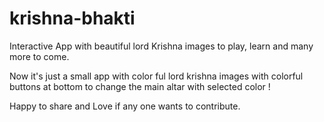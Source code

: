 # krishna-bhakti
Interactive App with beautiful lord Krishna images to play, learn and many more to come.

Now it's just a small app with color ful lord krishna images with colorful buttons at bottom to change the main altar with selected color !

Happy to share and Love if any one wants to contribute.

